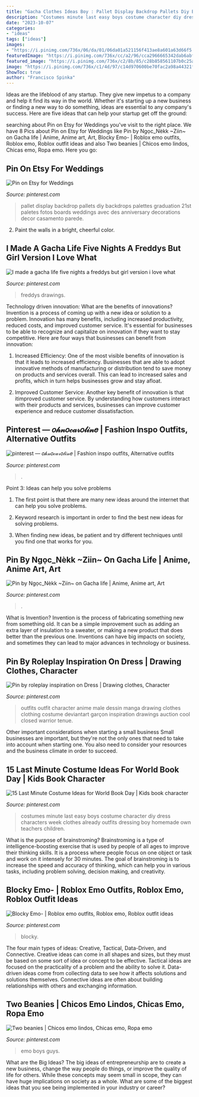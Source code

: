 ```yaml
---
title: "Gacha Clothes Ideas Boy : Pallet Display Backdrop Pallets Diy Backdrops Palettes Graduation 21st Paletes Fotos Boards Weddings Avec Des Anniversary Decorations Decor Casamento Parede"
description: "Costumes minute last easy boys costume character diy dress characters week clothes already outfits dressing boy homemade own teachers children"
date: "2023-10-07"
categories:
- "ideas"
tags: ["ideas"]
images:
- "https://i.pinimg.com/736x/06/da/01/06da01a521156f413ae8a601a63d66f5.jpg"
featuredImage: "https://i.pinimg.com/736x/cc/a2/96/cca2966665342dab6abf1a3192c62b22.jpg"
featured_image: "https://i.pinimg.com/736x/c2/8b/85/c28b858561107b0c25abe2a24b187524.jpg"
image: "https://i.pinimg.com/736x/c1/4d/97/c14d970600be70fac2a98a44321fe479.jpg"
ShowToc: true
author: "Francisco Spinka"
---
```



Ideas are the lifeblood of any startup. They give new impetus to a company and help it find its way in the world. Whether it's starting up a new business or finding a new way to do something, ideas are essential to any company's success. Here are five ideas that can help your startup get off the ground: 

	

		
searching about Pin on Etsy for Weddings you've visit to the right place. We have 8 Pics about Pin on Etsy for Weddings like Pin by Ngọc_Nèkk ~Ziin~ on Gacha life | Anime, Anime art, Art, Blocky Emo- | Roblox emo outfits, Roblox emo, Roblox outfit ideas and also Two beanies | Chicos emo lindos, Chicas emo, Ropa emo. Here you go:
		
    
## Pin On Etsy For Weddings

<img loading=lazy src="https://i.pinimg.com/736x/c1/4d/97/c14d970600be70fac2a98a44321fe479.jpg" onerror="this.onerror=null;this.src='https://tse4.mm.bing.net/th?id=OIP.sYT4WednT0Dm8nt7-oMTagHaLH&amp;pid=15.1';" alt="Pin on Etsy for Weddings">

_Source: pinterest.com_

>pallet display backdrop pallets diy backdrops palettes graduation 21st paletes fotos boards weddings avec des anniversary decorations decor casamento parede. 

	

2. Paint the walls in a bright, cheerful color.

    
## I Made A Gacha Life Five Nights A Freddys But Girl Version I Love What

<img loading=lazy src="https://i.pinimg.com/736x/c2/8b/85/c28b858561107b0c25abe2a24b187524.jpg" onerror="this.onerror=null;this.src='https://tse3.mm.bing.net/th?id=OIP.EX4h0cw6f3j1Ds6zLfHYEgHaEK&amp;pid=15.1';" alt="I made a gacha life five nights a freddys but girl version i love what">

_Source: pinterest.com_

>freddys drawings. 

	

Technology driven innovation: What are the benefits of innovations?
Invention is a process of coming up with a new idea or solution to a problem. Innovation has many benefits, including increased productivity, reduced costs, and improved customer service. It's essential for businesses to be able to recognize and capitalize on innovation if they want to stay competitive. Here are four ways that businesses can benefit from innovation: 
1. Increased Efficiency: One of the most visible benefits of innovation is that it leads to increased efficiency. Businesses that are able to adopt innovative methods of manufacturing or distribution tend to save money on products and services overall. This can lead to increased sales and profits, which in turn helps businesses grow and stay afloat. 

2. Improved Customer Service: Another key benefit of innovation is that itimproved customer service. By understanding how customers interact with their products and services, businesses can improve customer experience and reduce customer dissatisfaction.

    
## Pinterest — 𝑜𝒽𝓃𝑜𝒸𝒶𝓇𝑜𝓁𝒾𝓃𝑒 | Fashion Inspo Outfits, Alternative Outfits

<img loading=lazy src="https://i.pinimg.com/736x/b8/ef/e1/b8efe1a47187e6963bd00398fe30ca8e.jpg" onerror="this.onerror=null;this.src='https://tse1.mm.bing.net/th?id=OIP.LGjEkNf1doEOGK43vVp0agHaNb&amp;pid=15.1';" alt="pinterest — 𝑜𝒽𝓃𝑜𝒸𝒶𝓇𝑜𝓁𝒾𝓃𝑒 | Fashion inspo outfits, Alternative outfits">

_Source: pinterest.com_

>. 

	

Point 3: Ideas can help you solve problems
1. The first point is that there are many new ideas around the internet that can help you solve problems.
2. Keyword research is important in order to find the best new ideas for solving problems.

3. When finding new ideas, be patient and try different techniques until you find one that works for you.

    
## Pin By Ngọc_Nèkk ~Ziin~ On Gacha Life | Anime, Anime Art, Art

<img loading=lazy src="https://i.pinimg.com/736x/cc/a2/96/cca2966665342dab6abf1a3192c62b22.jpg" onerror="this.onerror=null;this.src='https://tse2.mm.bing.net/th?id=OIP.cRM2kf_tn1ClmWjaSc8ZPgHaJ5&amp;pid=15.1';" alt="Pin by Ngọc_Nèkk ~Ziin~ on Gacha life | Anime, Anime art, Art">

_Source: pinterest.com_

>. 

	

What is Invention?
Invention is the process of fabricating something new from something old. It can be a simple improvement such as adding an extra layer of insulation to a sweater, or making a new product that does better than the previous one. Inventions can have big impacts on society, and sometimes they can lead to major advances in technology or business.

    
## Pin By Roleplay Inspiration On Dress | Drawing Clothes, Character

<img loading=lazy src="https://i.pinimg.com/736x/06/da/01/06da01a521156f413ae8a601a63d66f5.jpg" onerror="this.onerror=null;this.src='https://tse2.mm.bing.net/th?id=OIP.XAmL8xjgoIoJxbwchoIJXQHaQT&amp;pid=15.1';" alt="Pin by roleplay inspiration on Dress | Drawing clothes, Character">

_Source: pinterest.com_

>outfits outfit character anime male dessin manga drawing clothes clothing costume deviantart garçon inspiration drawings auction cool closed warrior tenue. 

	

Other important considerations when starting a small business
Small businesses are important, but they're not the only ones that need to take into account when starting one. You also need to consider your resources and the business climate in order to succeed.

    
## 15 Last Minute Costume Ideas For World Book Day | Kids Book Character

<img loading=lazy src="https://i.pinimg.com/736x/17/88/92/178892bdce1c134548beb26b348df054--easy-last-minute-costumes-costumes-for-boys.jpg" onerror="this.onerror=null;this.src='https://tse1.mm.bing.net/th?id=OIP._gxW_AF0PE2TdifvqSLUQQHaLG&amp;pid=15.1';" alt="15 Last Minute Costume Ideas for World Book Day | Kids book character">

_Source: pinterest.com_

>costumes minute last easy boys costume character diy dress characters week clothes already outfits dressing boy homemade own teachers children. 

	

What is the purpose of brainstroming?
Brainstroming is a type of intelligence-boosting exercise that is used by people of all ages to improve their thinking skills. It is a process where people focus on one object or task and work on it intensely for 30 minutes. The goal of brainstroming is to increase the speed and accuracy of thinking, which can help you in various tasks, including problem solving, decision making, and creativity.

    
## Blocky Emo- | Roblox Emo Outfits, Roblox Emo, Roblox Outfit Ideas

<img loading=lazy src="https://i.pinimg.com/736x/37/bf/62/37bf62bf780fbaee84d08807042006c8.jpg" onerror="this.onerror=null;this.src='https://tse4.mm.bing.net/th?id=OIP.phEgSyGijq0KPEzOpDFQzwHaNO&amp;pid=15.1';" alt="Blocky Emo- | Roblox emo outfits, Roblox emo, Roblox outfit ideas">

_Source: pinterest.com_

>blocky. 

	

The four main types of ideas: Creative, Tactical, Data-Driven, and Connective.
Creative ideas can come in all shapes and sizes, but they must be based on some sort of idea or concept to be effective. Tactical ideas are focused on the practicality of a problem and the ability to solve it. Data-driven ideas come from collecting data to see how it affects solutions and solutions themselves. Connective ideas are often about building relationships with others and exchanging information.

    
## Two Beanies | Chicos Emo Lindos, Chicas Emo, Ropa Emo

<img loading=lazy src="https://i.pinimg.com/736x/6e/b3/a2/6eb3a2a3d7a30bfa4534061c6022a12f--hot-emo-guys-cute-emo-boys.jpg" onerror="this.onerror=null;this.src='https://tse4.mm.bing.net/th?id=OIP.PF6PJZctvpGATOSp164J2gHaLF&amp;pid=15.1';" alt="Two beanies | Chicos emo lindos, Chicas emo, Ropa emo">

_Source: pinterest.com_

>emo boys guys. 

	

What are the Big Ideas?
The big ideas of entrepreneurship are to create a new business, change the way people do things, or improve the quality of life for others. While these concepts may seem small in scope, they can have huge implications on society as a whole. What are some of the biggest ideas that you see being implemented in your industry or career?

